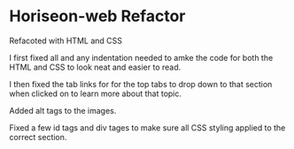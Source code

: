 # Horiseon-web Refactor

Refacoted with HTML and CSS

I first fixed all and any indentation needed to amke the code for both the HTML and CSS to look neat and easier to read.

I then fixed the tab links for for the top tabs to drop down to that section when clicked on to learn more about that topic.

Added alt tags to the images.

Fixed a few id tags and div tages to make sure all CSS styling applied to the correct section.

